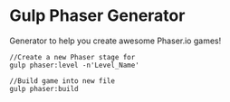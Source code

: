 Gulp Phaser Generator
==========

Generator to help you create awesome Phaser.io games!

```
//Create a new Phaser stage for
gulp phaser:level -n'Level_Name'

//Build game into new file
gulp phaser:build
```
